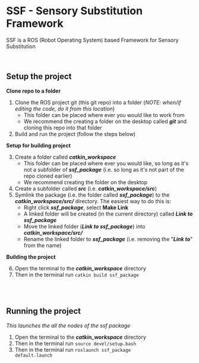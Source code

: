 # SSF - Sensory Substitution Framework
SSF is a ROS (Robot Operating System) based Framework for Sensory Substitution


<br>

## Setup the project

**Clone repo to a folder**

1. Clone the ROS project git (this git repo) into a folder (*NOTE: when/if editing the code, do it from this location*)
    - This folder can be placed where ever you would like to work from
    - We recommend the creating a folder on the desktop called ***git*** and cloning this repo into that folder
2. Build and run the project (follow the steps below)


**Setup for building project**

3. Create a folder called ***catkin_workspace***
    - This folder can be placed where ever you would like, so long as it's not a subfolder of ***ssf_package*** (i.e. so long as it's not part of the repo cloned earlier)
    - We recommend creating the folder on the desktop
4. Create a subfolder called ***src*** (i.e. ***catkin_workspace/src***)
5. Symlink the package (i.e. the folder called ***ssf_package***) to the ***catkin_workspace/src/*** directory. The easiest way to do this is:
    - Right click ***ssf_package***, select **Make Link**
    - A linked folder will be created (in the current directory) called ***Link to ssf_package***
    - Move the linked folder (***Link to ssf_package***) into ***catkin_workspace/src/***
    - Rename the linked folder to ***ssf_package*** (i.e. removing the "***Link to***" from the name)

**Building the project**

6. Open the terminal to the ***catkin_workspace*** directory
7. Then in the terminal run <code>catkin build ssf_package</code>
<br>
<br>

## Running the project

*This launches the all the nodes of the ssf package*


1. Open the terminal to the ***catkin_workspace*** directory
2. Then in the terminal run <code>source devel/setup.bash</code>
3. Then in the terminal run <code>roslaunch ssf_package default.launch</code>